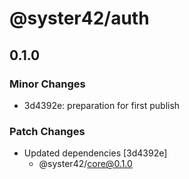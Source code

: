 # @syster42/auth

## 0.1.0

### Minor Changes

- 3d4392e: preparation for first publish

### Patch Changes

- Updated dependencies [3d4392e]
  - @syster42/core@0.1.0
